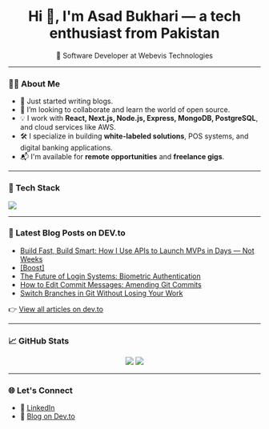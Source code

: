 <h1 align="center">Hi 👋, I'm Asad Bukhari — a tech enthusiast from Pakistan</h1>
<p align="center">🚀 Software Developer at Webevis Technologies</p>

---

### 👨‍💻 About Me

- 🔭 Just started writing blogs.
- 👯 I’m looking to collaborate and learn the world of open source.
- 💡 I work with **React, Next.js, Node.js, Express, MongoDB, PostgreSQL**, and cloud services like AWS.
- 🛠️ I specialize in building **white-labeled solutions**, POS systems, and digital banking applications.
- 📬 I'm available for **remote opportunities** and **freelance gigs**.

---

### 🧰 Tech Stack

<p align="left">
  <img src="https://skillicons.dev/icons?i=react,nextjs,nodejs,express,tailwind,js,ts,mongodb,postgres,redis,aws,docker,figma,github,vscode,npm,bitbuckt,postman" />
</p>

---

### 📘 Latest Blog Posts on DEV.to

<!-- BLOG-POST-LIST:START -->
- [Build Fast, Build Smart: How I Use APIs to Launch MVPs in Days — Not Weeks](https://dev.to/asadbukhari/build-fast-build-smart-how-i-use-apis-to-launch-mvps-in-days-not-weeks-37jh)
- [[Boost]](https://dev.to/asadbukhari/-2mmi)
- [The Future of Login Systems: Biometric Authentication](https://dev.to/asadbukhari/biometric-authentication-in-web-mobile-apps-the-future-of-login-systems-3n0b)
- [How to Edit Commit Messages: Amending Git Commits](https://dev.to/asadbukhari/how-to-fix-mistakes-in-commit-messages-amending-git-commits-11io)
- [Switch Branches in Git Without Losing Your Work](https://dev.to/asadbukhari/switch-branches-in-git-without-losing-your-work-2o18)
<!-- BLOG-POST-LIST:END -->

👉 [View all articles on dev.to](https://dev.to/asadbukhari)

---

### 📈 GitHub Stats

<p align="center">
  <img src="https://github-readme-stats.vercel.app/api?username=asadbukhari2&show_icons=true&theme=react&hide_title=true" />
  <img src="https://github-readme-streak-stats.herokuapp.com/?user=asadbukhari2&theme=react" />
</p>

---

### 🌐 Let's Connect

- 💼 [LinkedIn](https://linkedin.com/in/asadbukhari2)
- 📝 [Blog on Dev.to](https://dev.to/asadbukhari)
<!-- - 💻 [Portfolio Website](#) _(Add your site link if available)_ -->
